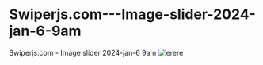 # Swiperjs.com---Image-slider-2024-jan-6-9am
Swiperjs.com - Image slider 2024-jan-6 9am
![erere](https://github.com/ravinath93/Swiperjs.com---Image-slider-2024-jan-6-9am/assets/143611757/c7168ddc-9461-4bf5-9fa4-151fb37dd7cd)

